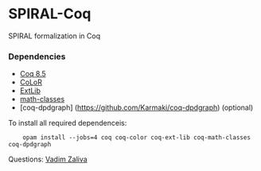 # SPIRAL-Coq #

SPIRAL formalization in Coq

### Dependencies ###
* [Coq 8.5](https://coq.inria.fr/) 
* [CoLoR](http://color.inria.fr/)
* [ExtLib](https://github.com/coq-ext-lib/coq-ext-lib)
* [math-classes](https://github.com/math-classes/math-classes)
* [coq-dpdgraph] (https://github.com/Karmaki/coq-dpdgraph) (optional)

To install all required dependenceis:

        opam install --jobs=4 coq coq-color coq-ext-lib coq-math-classes coq-dpdgraph


Questions: [Vadim Zaliva](mailto:vzaliva@cmu.edu)
